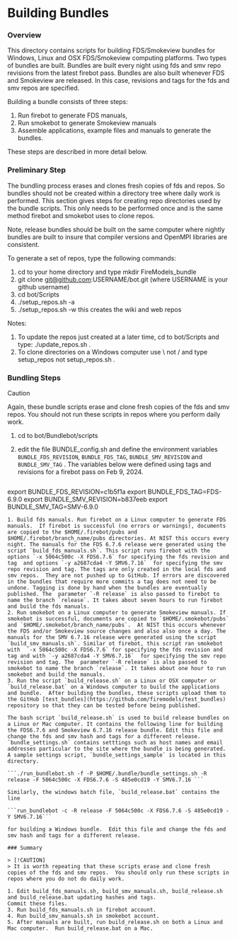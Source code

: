 
#  Building Bundles

### Overview

This directory contains scripts for building FDS/Smokeview bundles for Windows, Linux and OSX FDS/Smokeview computing platforms. Two types of bundles are built.  Bundles are built every night using fds and smv repo revisions from the latest firebot pass. Bundles are also built whenever FDS and Smokeview are released.  In this case, revisions and tags for the fds and smv repos are specified.

Building a bundle consists of three steps: 
  1. Run firebot to generate FDS manuals, 
  2. Run smokebot to generate Smokeview manuals 
  3. Assemble applications, example files and manuals to generate the bundles.

These steps are described in more detail below.

### Preliminary Step

The bundling process erases and clones fresh copies of fds and repos.  So bundles should not be created within a directory tree where daily work is performed. This section gives steps for creating repo directories used by the bundle scripts.  This only needs to be performed once and is the same method firebot and smokebot uses to clone repos.  

Note, release bundles should be built on the same computer where nightly bundles are built to insure that compiler versions and OpenMPI libraries are consistent. 

To generate a set of repos, type the following commands:
1.  cd to your home directory and type mkdir FireModels_bundle
2.  git clone git@github.com:USERNAME/bot.git (where USERNAME is your github username) 
3.  cd bot/Scripts
4.  ./setup_repos.sh -a
5.  ./setup_repos.sh -w  this creates the wiki and web repos

Notes:

1. To update the repos just created at a later time, cd to bot/Scripts and type: ./update_repos.sh .
2. To clone directories on a Windows computer use \ not / and type setup_repos not setup_repos.sh .

### Bundling Steps

> [!CAUTION]
> Again, these bundle scripts erase and clone fresh copies of the fds and smv repos. You should not run these scripts in repos where you perform daily work.

1. cd to bot/Bundlebot/scripts
2. edit the file BUNDLE_config.sh and define the environment variables `BUNDLE_FDS_REVISION`, `BUNDLE_FDS_TAG`, `BUNDLE_SMV_REVISION` and `BUNDLE_SMV_TAG` . The variables below were defined using tags and revisions for a firebot pass on Feb 9, 2024.

   ```
export BUNDLE_FDS_REVISION=c1b5f1a
export BUNDLE_FDS_TAG=FDS-6.9.0
export BUNDLE_SMV_REVISION=b837eeb
export BUNDLE_SMV_TAG=SMV-6.9.0
```
1. Build fds manuals. Run firebot on a Linux computer to generate FDS manuals.  If firebot is successful (no errors or warnings), documents are copied to the $HOME/.firebot/pubs and $HOME/.firebot/branch_name/pubs directories. At NIST this occurs every night. The manuals for the FDS 6.7.6 release were generated using the script `build_fds_manuals.sh`. This script runs firebot with the options `-x 5064c500c -X FDS6.7.6` for specifying the fds revision and tag  and options `-y a2687cda4 -Y SMV6.7.16`  for specifying the smv repo revision and tag. The tags are only created in the local fds and smv repos.  They are not pushed up to GitHub. If errors are discovered in the bundles that require more commits a tag does not need to be undone. Tagging is done by hand when the bundles are eventually published. The  parameter `-R release` is also passed to firebot to name the branch `release`. It takes about seven hours to run firebot and build the fds manuals.
2. Run smokebot on a Linux computer to generate Smokeview manuals. If smokebot is successful, documents are copied to `$HOME/.smokebot/pubs` and `$HOME/.smokebot/branch_name/pubs`.  At NIST this occurs whenever the FDS and/or Smokeview source changes and also also once a day. The manuals for the SMV 6.7.16 release were generated using the script `build_smv_manuals.sh`. Similar ot firebot, this script ran smokebot with  `-x 5064c500c -X FDS6.7.6` for specifying the fds revision and tag and with `-y a2687cda4 -Y SMV6.7.16`  for specifying the smv repo revision and tag. The  parameter `-R release` is also passed to smokebot to name the branch `release`. It takes about one hour to run smokebot and build the manuals.
3. Run the script `build_release.sh` on a Linux or OSX computer or `build_release.bat` on a Windows computer to build the applications and bundle.  After building the bundles, these scripts upload them to the GitHub [test_bundles](https://github.com/firemodels/test_bundles) repository so that they can be tested before being published.

The bash script `build_release.sh` is used to build release bundles on a Linux or Mac computer. It contains the following line for building the FDS6.7.6 and Smokeview 6.7.16 release bundle. Edit this file and change the fds and smv hash and tags for a different release. `bundle_settings.sh` contains setttings such as host names and email addresses particular to the site where the bundle is being generated.  A sample settings script, `bundle_settings_sample` is located in this directory.

```./run_bundlebot.sh -f -P $HOME/.bundle/bundle_settings.sh -R release -F 5064c500c -X FDS6.7.6 -S 485e0cd19 -Y SMV6.7.16 ```

Similarly, the windows batch file, `build_release.bat` contains the line

```run_bundlebot -c -R release -F 5064c500c -X FDS6.7.6 -S 485e0cd19 -Y SMV6.7.16```

for building a Windows bundle.  Edit this file and change the fds and smv hash and tags for a different release.

### Summary

> [!CAUTION]
> It is worth repeating that these scripts erase and clone fresh copies of the fds and smv repos.  You should only run these scripts in repos where you do not do daily work.

1. Edit build_fds_manuals.sh, build_smv_manuals.sh, build_release.sh and build_release.bat updating hashes and tags.  
Commit these files.
3. Run build_fds_manuals.sh in firebot account.
4. Run build_smv_manuals.sh in smokebot account.
5. After manuals are built, run build_release.sh on both a Linux and Mac computer.  Run build_release.bat on a Mac.
 




